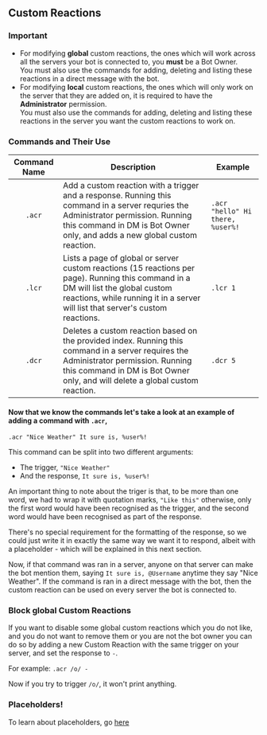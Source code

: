 ## Custom Reactions

### Important

- For modifying **global** custom reactions, the ones which will work across all the servers your bot is connected to, you **must** be a Bot Owner.  
  You must also use the commands for adding, deleting and listing these reactions in a direct message with the bot.
- For modifying **local** custom reactions, the ones which will only work on the server that they are added on, it is required to have the **Administrator** permission.  
  You must also use the commands for adding, deleting and listing these reactions in the server you want the custom reactions to work on.

### Commands and Their Use

| Command Name | Description                                                                                                                                                                                                                                                                                | Example                          |
| :----------: | ------------------------------------------------------------------------------------------------------------------------------------------------------------------------------------------------------------------------------------------------------------------------------------------ | -------------------------------- |
|    `.acr`    | Add a custom reaction with a trigger and a response. Running this command in a server requries the Administrator permission. Running this command in DM is Bot Owner only, and adds a new global custom reaction. | `.acr "hello" Hi there, %user%!` |
|    `.lcr`    | Lists a page of global or server custom reactions (15 reactions per page). Running this command in a DM will list the global custom reactions, while running it in a server will list that server's custom reactions.                                                                      | `.lcr 1`                         |
|    `.dcr`    | Deletes a custom reaction based on the provided index. Running this command in a server requires the Administrator permission. Running this command in DM is Bot Owner only, and will delete a global custom reaction.                                                                     | `.dcr 5`                         |

#### Now that we know the commands let's take a look at an example of adding a command with `.acr`,

`.acr "Nice Weather" It sure is, %user%!`

This command can be split into two different arguments:

- The trigger, `"Nice Weather"`
- And the response, `It sure is, %user%!`

An important thing to note about the triger is that, to be more than one word, we had to wrap it with quotation marks, `"Like this"` otherwise, only the first word would have been recognised as the trigger, and the second word would have been recognised as part of the response.

There's no special requirement for the formatting of the response, so we could just write it in exactly the same way we want it to respond, albeit with a placeholder - which will be explained in this next section.

Now, if that command was ran in a server, anyone on that server can make the bot mention them, saying `It sure is, @Username` anytime they say "Nice Weather". If the command is ran in a direct message with the bot, then the custom reaction can be used on every server the bot is connected to.

### Block global Custom Reactions

If you want to disable some global custom reactions which you do not like, and you do not want to remove them or you are not the bot owner you can do so by adding a new Custom Reaction with the same trigger on your server, and set the response to `-`.

For example:
`.acr /o/ -`

Now if you try to trigger `/o/`, it won't print anything.

### Placeholders!

To learn about placeholders, go [here](/placeholders)
